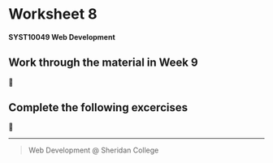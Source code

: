 # Worksheet 8
#### SYST10049 Web Development

## Work through the material in Week 9

:construction:

## Complete the following excercises

:construction:







---

> Web Development @ Sheridan College

